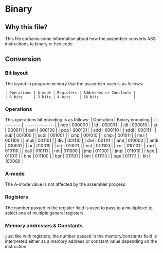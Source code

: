 # Binary

## Why this file?
This file contains some information about how the assembler converts ASS instructions to binary or hex code.

## Conversion
### Bit layout
The layout in program memory that the assembler uses is as follows:  
```
| Operations | A-mode | Registers | Addresses or Constants |
| 6 bits     | 2 bits | 4 bits    | 16 bits                |
```

### Operations
This operations bit encoding is as follows:
| Operation | Binary encoding |
| --------- | --------------- |
| nop       | 000000          |
| ld        | 000001          |
| ldi       | 000010          |
| st        | 000011          |
| psh       | 000100          |
| pop       | 000101          |
| add       | 000110          |
| addi      | 000111          |
| sub       | 001000          |
| subi      | 001001          |
| cmp       | 001010          |
| cmpi      | 001011          |
| mul       | 001100          |
| muli      | 001101          |
| div       | 001110          |
| divi      | 001111          |
| and       | 010000          |
| andi      | 010001          |
| or        | 010010          |
| ori       | 010011          |
| not       | 010100          |
| xor       | 010101          |
| xori      | 010110          |
| call      | 010111          |
| ret       | 011000          |
| jmp       | 011001          |
| jmpi      | 011010          |
| beq       | 011011          |
| bne       | 011100          |
| bpr       | 011101          |
| bnr       | 011110          |
| bge       | 011111          |
| blt       | 100000          |

### A-mode
The A-mode value is not affected by the assembler process.

### Registers
The number passed in the register field is used to pass to a multiplexer to select
one of multiple general registers.

### Memory addresses & Constants
Just like with registers, the number passed in the memory/constants field is interpreted
either as a memory address or constant value depending on the instruction.
